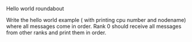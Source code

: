 Hello world roundabout

Write the hello world example ( with printing cpu number and nodename) where all messages come in order. Rank 0 should receive all messages from other ranks and print them in order.
